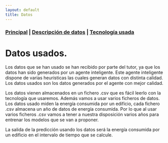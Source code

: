 ```yaml
---
layout: default
title: Datos
---
```


### [Principal](https://charlysm.github.io/TFM) | [Descripción de datos](https://charlysm.github.io/TFM/docs/datos) | [Tecnología usada](https://charlysm.github.io/TFM/docs/tecnologia)

# Datos usados.

Los datos que se han usado se han recibido por parte del tutor, ya que los datos han sido generados por un agente inteligente. Este agente inteligente dispone de varias heurísticas las cuales generan datos con distinta calidad. Los datos usados son los datos generados por el agente con mejor calidad.

Los datos vienen almacenados en un fichero .csv que es fácil leerlo con la tecnología que usaremos. Además vamos a usar varios ficheros de datos. Los datos usado miden la energía consumida por un edifício, cada fichero .csv almacena un año de datos de energía consumida. Por lo que al usar varios ficheros .csv vamos a tener a nuestra disposición varios años para entrenar los modelos que se van a proponer.

La salida de la predicción usando los datos será la energía consumida por un edificio en el intervalo de tiempo que se calcule.
